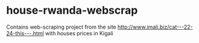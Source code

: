 # house-rwanda-webscrap
Contains web-scraping project  from the site http://www.imali.biz/cat---22-24-this---.html with houses prices in Kigali
